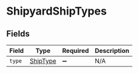 # ShipyardShipTypes


## Fields

| Field                                       | Type                                        | Required                                    | Description                                 |
| ------------------------------------------- | ------------------------------------------- | ------------------------------------------- | ------------------------------------------- |
| `type`                                      | [ShipType](../../models/shared/shiptype.md) | :heavy_minus_sign:                          | N/A                                         |